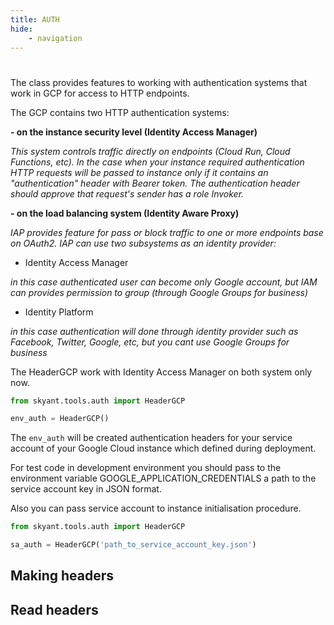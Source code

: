 ```yaml
---
title: AUTH
hide:
    - navigation
---
```


#


The class provides features to working with authentication systems that work in GCP for
access to HTTP endpoints.

The GCP contains two HTTP authentication systems:

__- on the instance security level (Identity Access Manager)__

_This system controls traffic directly on endpoints (Cloud Run, Cloud Functions, etc).
In the case when your instance required authentication HTTP requests will be passed
to instance only if it contains an "authentication" header with Bearer token. The
authentication header should approve that request's sender has a role Invoker._

__- on the load balancing system (Identity Aware Proxy)__

_IAP provides feature for pass or block traffic to one or more endpoints base on OAuth2.
IAP can use two subsystems as an identity provider:_

  - Identity Access Manager

  _in this case authenticated user can become only Google account, but IAM can provides
  permission to group (through Google Groups for business)_

  - Identity Platform

  _in this case authentication will done through identity provider such as Facebook,
  Twitter, Google, etc, but you cant use Google Groups for business_

The HeaderGCP work with Identity Access Manager on both system only now.


```py linenums='1' title='making the instance from environment'
from skyant.tools.auth import HeaderGCP

env_auth = HeaderGCP()
```

The ```env_auth``` will be created authentication headers for your service account of your
Google Cloud instance which defined during deployment.

For test code in development environment you should pass to the environment variable
GOOGLE_APPLICATION_CREDENTIALS a path to the service account key in JSON format.


Also you can pass service account to instance initialisation procedure.

```py linenums='1' title='making the instance from service account'
from skyant.tools.auth import HeaderGCP

sa_auth = HeaderGCP('path_to_service_account_key.json')
```

## Making headers


## Read headers

